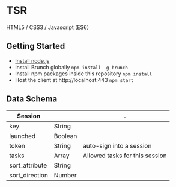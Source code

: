 # TSR
HTML5 / CSS3 / Javascript (ES6)

## Getting Started
* [Install node.js](http://nodejs.org/download/)
* Install Brunch globally `npm install -g brunch`
* Install npm packages inside this repository `npm install`
* Host the client at http://localhost:443 `npm start`

## Data Schema

| Session |  |. |
| ------------- | ------------- |  ------------- |
| key | String |
| launched | Boolean |
| token | String | auto-sign into a session
| tasks | Array | Allowed tasks for this session
| sort_attribute | String |
| sort_direction | Number |